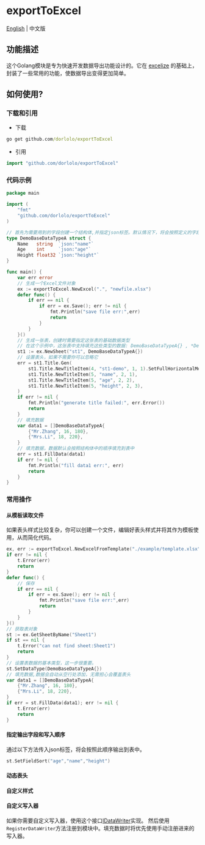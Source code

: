 # exportToExcel
[English](./README.md) | 中文版

## 功能描述
这个Golang模块是专为快速开发数据导出功能设计的。它在 [excelize](github.com/xuri/excelize/v2) 的基础上，封装了一些常用的功能，使数据导出变得更加简单。

## 如何使用?
###  下载和引用
- 下载
```cmd
go get github.com/dorlolo/exportToExcel
```
- 引用
```go
import "github.com/dorlolo/exportToExcel"
```

### 代码示例
```go
package main

import (
	"fmt"
	"github.com/dorlolo/exportToExcel"
)

// 首先为需要用到的字段创建一个结构体,并指定json标签。默认情况下，将会按照定义的字段顺序导出到表中。
type DemoBaseDataTypeA struct {
	Name   string  `json:"name"`
	Age    int     `json:"age"`
	Height float32 `json:"height"`
}

func main() {
	var err error
	// 生成一个Excel文件对象
	ex := exportToExcel.NewExcel(".", "newfile.xlsx")
	defer func() {
		if err == nil {
			if err = ex.Save(); err != nil {
				fmt.Println("save file err:",err)
				return
			}
		}
	}()
	// 生成一张表，创建时需要指定这张表的基础数据类型
	// 在这个示例中，这张表中支持填充这些类型的数据: DemoBaseDataTypeA{} , *DemoBaseDataTypeA{} , []DemoBaseDataTypeA{} 和 []*DemoBaseDataTypeA{}
	st1 := ex.NewSheet("st1", DemoBaseDataTypeA{})
    // 设置表头，如果不需要你可以忽略它
	err = st1.Title.Gen(
		st1.Title.NewTitleItem(4, "st1-demo", 1, 1).SetFullHorizontalMerge(),// 你可以使用类似的方法使表头跨列或跨行
		st1.Title.NewTitleItem(5, "name", 2, 1),
		st1.Title.NewTitleItem(5, "age", 2, 2),
		st1.Title.NewTitleItem(5, "height", 2, 3),
	)
	if err != nil {
		fmt.Println("generate title failed:", err.Error())
		return
	}
	// 填充数据
	var data1 = []DemoBaseDataTypeA{
		{"Mr.Zhang", 16, 180},
		{"Mrs.Li", 18, 220},
	}
	// 填充数据，数据默认会按照结构体中的顺序填充到表中
	err = st1.FillData(data1)
	if err != nil {
		fmt.Println("fill data1 err:", err)
		return
	}
}
```

### 常用操作

#### 从模板读取文件
如果表头样式比较复杂，你可以创建一个文件，编辑好表头样式并将其作为模板使用，从而简化代码。
```go
ex, err := exportToExcel.NewExcelFromTemplate("./example/template.xlsx", ".", "newfile.xlsx")
if err != nil {
    t.Error(err)
    return
}
defer func() {
	// 保存
    if err == nil {
        if err = ex.Save(); err != nil {
            fmt.Println("save file err:",err)
            return
        }
    }
}()
// 获取表对象
st := ex.GetSheetByName("Sheet1")
if st == nil {
    t.Error("can not find sheet:Sheet1")
    return
}
// 设置表数据的基本类型，这一步很重要。
st.SetDataType(DemoBaseDataTypeA{})
// 填充数据,数据会自动从空行处添加，无需担心会覆盖表头
var data1 = []DemoBaseDataTypeA{
    {"Mr.Zhang", 16, 180},
    {"Mrs.Li", 18, 220},
}
if err = st.FillData(data1); err != nil {
    t.Error(err)
    return
}
```

#### 指定输出字段和写入顺序
通过以下方法传入json标签，将会按照此顺序输出到表中。
```go
st.SetFieldSort("age","name","height")
```

#### 动态表头

#### 自定义样式

#### 自定义写入器
如果你需要自定义写入器，使用这个接口[IDataWriter](./writer.go)实现。
然后使用`RegisterDataWriter`方法注册到模块中。填充数据时将优先使用手动注册进来的写入器。